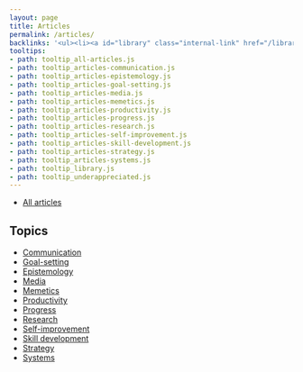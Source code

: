 ```yaml
---
layout: page
title: Articles
permalink: /articles/
backlinks: '<ul><li><a id="library" class="internal-link" href="/library/">Library</a></li><li><a id="underappreciated" class="internal-link" href="/underappreciated/">Underappreciated</a></li></ul>'
tooltips: 
- path: tooltip_all-articles.js
- path: tooltip_articles-communication.js
- path: tooltip_articles-epistemology.js
- path: tooltip_articles-goal-setting.js
- path: tooltip_articles-media.js
- path: tooltip_articles-memetics.js
- path: tooltip_articles-productivity.js
- path: tooltip_articles-progress.js
- path: tooltip_articles-research.js
- path: tooltip_articles-self-improvement.js
- path: tooltip_articles-skill-development.js
- path: tooltip_articles-strategy.js
- path: tooltip_articles-systems.js
- path: tooltip_library.js
- path: tooltip_underappreciated.js
---
```


* <a id="all-articles" class="internal-link" href="/all-articles/">All articles</a>

## Topics

* <a id="articles-communication" class="internal-link" href="/articles-communication/">Communication</a>
* <a id="articles-goal-setting" class="internal-link" href="/articles-goal-setting/">Goal-setting</a>
* <a id="articles-epistemology" class="internal-link" href="/articles-epistemology/">Epistemology</a>
* <a id="articles-media" class="internal-link" href="/articles-media/">Media</a>
* <a id="articles-memetics" class="internal-link" href="/articles-memetics/">Memetics</a>
* <a id="articles-productivity" class="internal-link" href="/articles-productivity/">Productivity</a>
* <a id="articles-progress" class="internal-link" href="/articles-progress/">Progress</a>
* <a id="articles-research" class="internal-link" href="/articles-research/">Research</a>
* <a id="articles-self-improvement" class="internal-link" href="/articles-self-improvement/">Self-improvement</a>
* <a id="articles-skill-development" class="internal-link" href="/articles-skill-development/">Skill development</a>
* <a id="articles-strategy" class="internal-link" href="/articles-strategy/">Strategy</a>
* <a id="articles-systems" class="internal-link" href="/articles-systems/">Systems</a>
